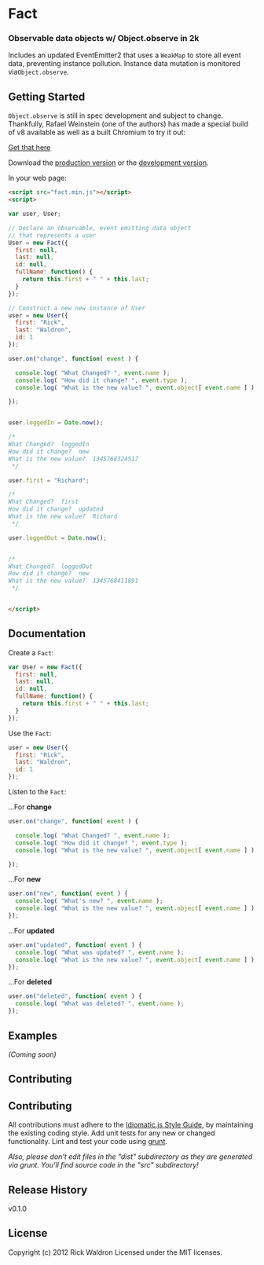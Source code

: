 # Fact

### Observable data objects w/ Object.observe in 2k


Includes an updated EventEmitter2 that uses a `WeakMap` to store all event data, preventing instance pollution. Instance data mutation is monitored via`Object.observe`.

## Getting Started
`Object.observe` is still in spec development and subject to change. Thankfully, Rafael Weinstein (one of the authors) has made a special build of v8 available as well as a built Chromium to try it out:

[Get that here](https://github.com/rafaelw/v8)


Download the [production version][min] or the [development version][max].

[min]: https://raw.github.com/rwldrn/datatype/master/dist/datatype.min.js
[max]: https://raw.github.com/rwldrn/datatype/master/dist/datatype.js

In your web page:

```html
<script src="fact.min.js"></script>
<script>

var user, User;

// Declare an observable, event emitting data object
// that represents a user
User = new Fact({
  first: null,
  last: null,
  id: null,
  fullName: function() {
    return this.first + " " + this.last;
  }
});

// Construct a new new instance of User
user = new User({
  first: "Rick",
  last: "Waldron",
  id: 1
});

user.on("change", function( event ) {

  console.log( "What Changed? ", event.name );
  console.log( "How did it change? ", event.type );
  console.log( "What is the new value? ", event.object[ event.name ] );

});


user.loggedIn = Date.now();

/*
What Changed?  loggedIn
How did it change?  new
What is the new value?  1345768324517
 */

user.first = "Richard";

/*
What Changed?  first
How did it change?  updated
What is the new value?  Richard
 */

user.loggedOut = Date.now();


/*
What Changed?  loggedOut
How did it change?  new
What is the new value?  1345768411891
 */


</script>
```

## Documentation

Create a `Fact`:
```js
var User = new Fact({
  first: null,
  last: null,
  id: null,
  fullName: function() {
    return this.first + " " + this.last;
  }
});
```

Use the `Fact`:
```js
user = new User({
  first: "Rick",
  last: "Waldron",
  id: 1
});
```

Listen to the `Fact`:

...For **change**
```js
user.on("change", function( event ) {

  console.log( "What Changed? ", event.name );
  console.log( "How did it change? ", event.type );
  console.log( "What is the new value? ", event.object[ event.name ] );

});
```

...For **new**
```js
user.on("new", function( event ) {
  console.log( "What's new? ", event.name );
  console.log( "What is the new value? ", event.object[ event.name ] );
});
```

...For **updated**
```js
user.on("updated", function( event ) {
  console.log( "What was updated? ", event.name );
  console.log( "What is the new value? ", event.object[ event.name ] );
});
```

...For **deleted**
```js
user.on("deleted", function( event ) {
  console.log( "What was deleted? ", event.name );
});
```





## Examples
_(Coming soon)_

## Contributing
## Contributing
All contributions must adhere to the [Idiomatic.js Style Guide](https://github.com/rwldrn/idiomatic.js),
by maintaining the existing coding style. Add unit tests for any new or changed functionality. Lint and test your code using [grunt](https://github.com/cowboy/grunt).

_Also, please don't edit files in the "dist" subdirectory as they are generated via grunt. You'll find source code in the "src" subdirectory!_

## Release History
v0.1.0

## License
Copyright (c) 2012 Rick Waldron
Licensed under the MIT licenses.
